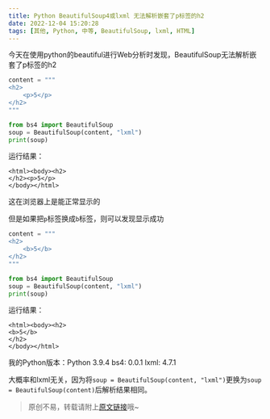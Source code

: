 ```yaml
---
title: Python BeautifulSoup4或lxml 无法解析嵌套了p标签的h2
date: 2022-12-04 15:20:28
tags: [其他, Python, 中等, BeautifulSoup, lxml, HTML]
---
```


今天在使用python的beautiful进行Web分析时发现，BeautifulSoup无法解析嵌套了p标签的h2

```python
content = """
<h2>
    <p>5</p>
</h2>
"""

from bs4 import BeautifulSoup
soup = BeautifulSoup(content, "lxml")
print(soup)
```

运行结果：

```
<html><body><h2>
</h2><p>5</p>
</body></html>
```

这在浏览器上是能正常显示的

但是如果把```p```标签换成```b```标签，则可以发现显示成功

```python
content = """
<h2>
    <b>5</b>
</h2>
"""

from bs4 import BeautifulSoup
soup = BeautifulSoup(content, "lxml")
print(soup)
```

运行结果：

```
<html><body><h2>
<b>5</b>
</h2>
</body></html>
```

我的Python版本：Python 3.9.4
bs4: 0.0.1
lxml: 4.7.1

大概率和lxml无关，因为将```soup = BeautifulSoup(content, "lxml")```更换为```soup = BeautifulSoup(content)```后解析结果相同。

> 原创不易，转载请附上[原文链接](https://blog.tisfy.eu.org/2022/12/04/Other-Python-BeautifulSoup4lxml-h2ParseError/)哦~
